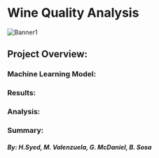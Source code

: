# Wine Quality Analysis
![Banner1](https://user-images.githubusercontent.com/88520573/148013422-c293a860-f943-414a-9d57-525c95b09752.png)
## Project Overview:

### Machine Learning Model:



### Results:



### Analysis: 



### Summary:


##### By: H.Syed, M. Valenzuela, G. McDaniel, B. Sosa

